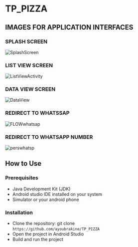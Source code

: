 # TP_PIZZA

## IMAGES FOR APPLICATION INTERFACES


### SPLASH SCREEN

![SplashScreen](https://github.com/ayoubrakine/TP_PIZZA/assets/117600764/96d05b67-0297-4352-b694-4db174e51fd3)

### LIST VIEW SCREEN

![ListViewActivity](https://github.com/ayoubrakine/TP_PIZZA/assets/117600764/ac115cc9-7f40-4c45-be06-bf99308e01dd)

### DATA VIEW SCREEN

![DataView](https://github.com/ayoubrakine/TP_PIZZA/assets/117600764/e73e6a00-ea24-42cb-a403-b4e9ace47cd1)

### REDIRECT TO WHATSSAP
![FLOWwhatsap](https://github.com/ayoubrakine/TP_PIZZA/assets/117600764/7547515a-8b9b-4c2f-9798-c81578bf5dd4)



### REDIRECT TO WHATSAPP NUMBER

![perswhatsp](https://github.com/ayoubrakine/TP_PIZZA/assets/117600764/fb8059af-8122-4296-9cb1-401f2dc30a71)


## How to Use

### Prerequisites
- Java Development Kit (JDK)
- Android studio IDE installed on your system
- Simulator or your android phone
  
### Installation
- Clone the repository: git clone `https://github.com/ayoubrakine/TP_PIZZA`
- Open the project in Android Studio
- Build and run the project
